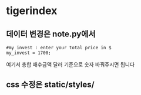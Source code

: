 # tigerindex

## 데이터 변경은 note.py에서
```
#my invest : enter your total price in $
my_invest = 1700;
``` 
여기서 총합 매수금액 달러 기준으로 숫자 바꿔주시면 됩니다

## css 수정은 static/styles/
